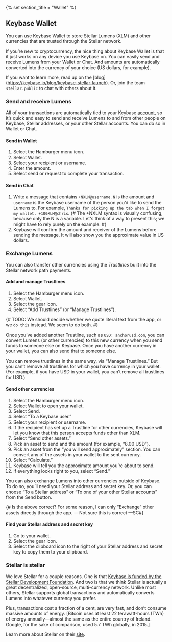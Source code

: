 {% set section_title = "Wallet" %}

## Keybase Wallet
You can use Keybase Wallet to store Stellar Lumens (XLM) and other currencies that are trusted through the Stellar network.

If you’re new to cryptocurrency, the nice thing about Keybase Wallet is that it just works on any device you use Keybase on. You can easily send and receive Lumens from your Wallet or Chat. And amounts are automatically converted into the currency of your choice (US dollars, for example).

If you want to learn more, read up on the [blog] (https://keybase.io/blog/keybase-stellar-launch). Or, join the team `stellar.public` to chat with others about it.

### Send and receive Lumens
All of your transactions are automatically tied to your Keybase [account](/account), so it’s quick and easy to send and receive Lumens to and from other people on Keybase, Stellar addresses, or your other Stellar accounts. You can do so in Wallet or Chat.

#### Send in Wallet
1. Select the Hamburger menu icon.
2. Select Wallet.
3. Select your recipient or username.
4. Enter the amount.
5. Select send or request to complete your transaction.

#### Send in Chat
1. Write a message that contains `+NXLM@username`. `N` is the amount and `username` is the Keybase username of the person you’d like to send the Lumens to. For example, `Thanks for picking up the tab when I forgot my wallet. +100XLM@chris`. {# The +NXLM syntax is visually confusing, because only the N is a variable. Let's think of a way to present this; we might have to rely purely on the example. #}
2. Keybase will confirm the amount and receiver of the Lumens before sending the message. It will also show you the approximate value in US dollars.

### Exchange Lumens
You can also transfer other currencies using the *Trustlines* built into the Stellar network path payments.

#### Add and manage Trustlines
1. Select the Hamburger menu icon.
2. Select Wallet.
3. Select the gear icon.
4. Select “Add Trustlines” (or “Manage Trustlines”).

{# TODO: We should decide whether we quote literal text from the app, or we `do this` instead. We seem to do both. #}

Once you’ve added another Trustline, such as `USD: anchorusd.com`, you can convert Lumens (or other currencies) to this new currency when you send funds to someone else on Keybase. Once you have another currency in your wallet, you can also send that to someone else.

You can remove trustlines in the same way, via “Manage Trustlines.” But you can’t remove all trustlines for which you have currency in your wallet. (For example, if you have USD in your wallet, you can’t remove all trustlines for USD.)

#### Send other currencies
1. Select the Hamburger menu icon.
2. Select Wallet to open your wallet.
3. Select Send.
4. Select “To a Keybase user.”
5. Select your recipient or username.
6. If the recipient has set up a Trustline for other currencies, Keybase will let you know that this person accepts funds other than XLM.
7. Select “Send other assets.”
8. Pick an asset to send and the amount (for example, “8.00 USD”).
9. Pick an asset from the “you will send approximately” section. You can convert any of the assets in your wallet to the sent currency.
10. Select “Calculate.”
11. Keybase will tell you the approximate amount you’re about to send.
12. If everything looks right to you, select “Send.”

You can also exchange Lumens into other currencies outside of  Keybase. To do so, you’ll need your Stellar address and secret key. Or, you can choose “To a Stellar address” or “To one of your other Stellar accounts” from the Send button.

{# Is the above correct? For some reason, I can only “Exchange” other assets directly through the app. -- Not sure this is correct —SC#}

#### Find your Stellar address and secret key
1. Go to your wallet.
2. Select the gear icon.
3. Select the clipboard icon to the right of your Stellar address and secret key to copy them to your clipboard.

### Stellar is stellar
 We love Stellar for a couple reasons. One is that [Keybase is funded by the Stellar Development Foundation](https://keybase.io/blog/keybase-stellar). And two is that we think Stellar is actually a great decentralized, open-source, multi-currency network. Unlike most others, Stellar supports global transactions and automatically converts Lumens into whatever currency you prefer.

 Plus, transactions cost a fraction of a cent, are very fast, and don’t consume massive amounts of energy. [Bitcoin uses at least 22 terawatt-hours (TWh) of energy annually—almost the same as the entire country of Ireland. Google, for the sake of comparison, used 5.7 TWh globally, in 2015.]

 Learn more about Stellar on their [site](https://www.stellar.org/learn/intro-to-stellar).
